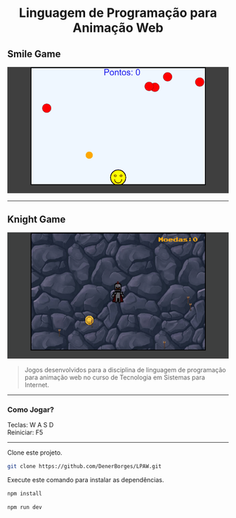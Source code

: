 <div align="center">

# Linguagem de Programação para Animação Web
</div>

## Smile Game

<img src="./Smile_Game/assets/smile.gif" alt="Demonstração do Smile Game.">

<hr>

## Knight Game

<img src="./Knight_Game/assets/Knight.gif" alt="Demonstração do Knight Game.">

> Jogos desenvolvidos para a disciplina de linguagem de programação para animação web no curso de Tecnologia em Sistemas para Internet.

<hr>

### Como Jogar?
Teclas: W A S D
<br>
Reiniciar: F5

<hr>

Clone este projeto.

```bash
git clone https://github.com/DenerBorges/LPAW.git

```
Execute este comando para instalar as dependências.

```bash
npm install

```

```bash
npm run dev

```
